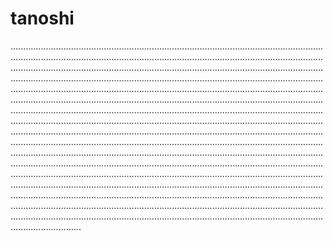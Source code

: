 # tanoshi

........................................................................................................................................................................................................................................................................................................................................................................................................................................................................................................................................................................................................................................................................................................................................................................................................................................................................................................................................................................................................................................................................................................................................................................................................................................................................................................................................................................................................................................................................................................................................................................................................................................................................................................................................................................................................................................................................................................................................................................................................................................................................................................................................................................................................................